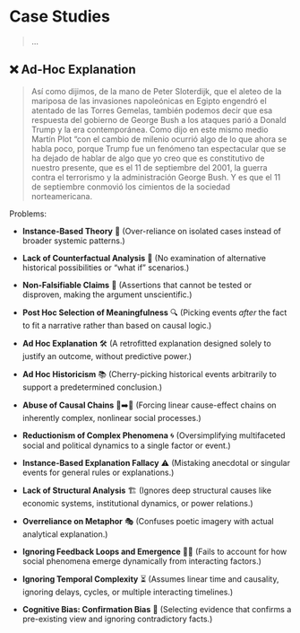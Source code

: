 # Case Studies

> ...

## ❌ Ad-Hoc Explanation

> Así como dijimos, de la mano de Peter Sloterdijk, que el aleteo de la mariposa de las invasiones napoleónicas en Egipto engendró el atentado de las Torres Gemelas, también podemos decir que esa respuesta del gobierno de George Bush a los ataques parió a Donald Trump y la era contemporánea. Como dijo en este mismo medio Martín Plot “con el cambio de milenio ocurrió algo de lo que ahora se habla poco, porque Trump fue un fenómeno tan espectacular que se ha dejado de hablar de algo que yo creo que es constitutivo de nuestro presente, que es el 11 de septiembre del 2001, la guerra contra el terrorismo y la administración George Bush. Y es que el 11 de septiembre conmovió los cimientos de la sociedad norteamericana.

Problems:

- **Instance-Based Theory** 📌
  (Over-reliance on isolated cases instead of broader systemic patterns.)

- **Lack of Counterfactual Analysis** 🔄
  (No examination of alternative historical possibilities or “what if” scenarios.)

- **Non-Falsifiable Claims** 🚫
  (Assertions that cannot be tested or disproven, making the argument unscientific.)

- **Post Hoc Selection of Meaningfulness** 🔍
  (Picking events *after* the fact to fit a narrative rather than based on causal logic.)

- **Ad Hoc Explanation** 🛠️
  (A retrofitted explanation designed solely to justify an outcome, without predictive power.)

- **Ad Hoc Historicism** 📚
  (Cherry-picking historical events arbitrarily to support a predetermined conclusion.)

- **Abuse of Causal Chains** 🧩➡️🧩
  (Forcing linear cause-effect chains on inherently complex, nonlinear social processes.)

- **Reductionism of Complex Phenomena** 🌀
  (Oversimplifying multifaceted social and political dynamics to a single factor or event.)

- **Instance-Based Explanation Fallacy** ⚠️
  (Mistaking anecdotal or singular events for general rules or explanations.)

- **Lack of Structural Analysis** 🏗️
  (Ignores deep structural causes like economic systems, institutional dynamics, or power relations.)

- **Overreliance on Metaphor** 🎭
  (Confuses poetic imagery with actual analytical explanation.)

- **Ignoring Feedback Loops and Emergence** 🔄🌱
  (Fails to account for how social phenomena emerge dynamically from interacting factors.)

- **Ignoring Temporal Complexity** ⏳
  (Assumes linear time and causality, ignoring delays, cycles, or multiple interacting timelines.)

- **Cognitive Bias: Confirmation Bias** 🧠
  (Selecting evidence that confirms a pre-existing view and ignoring contradictory facts.)
  